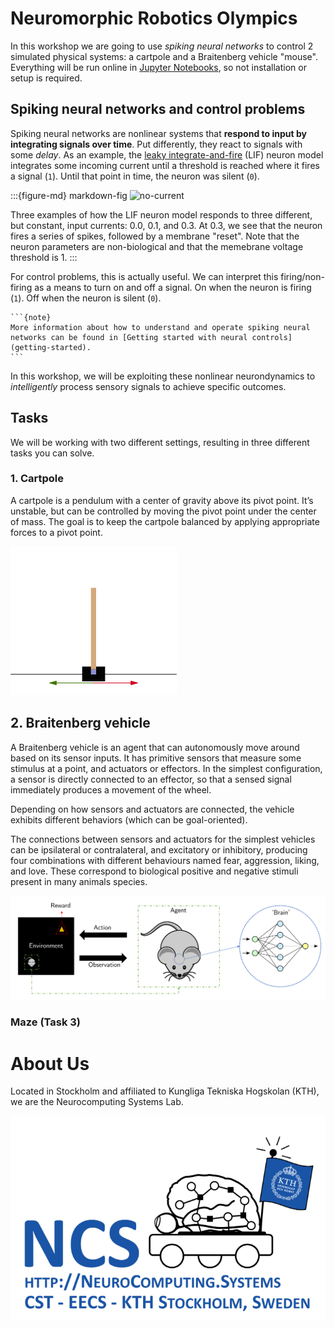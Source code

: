 # Neuromorphic Robotics Olympics

In this workshop we are going to use *spiking neural networks* to control 2 simulated physical systems:
a cartpole and a Braitenberg vehicle "mouse".
Everything will be run online in [Jupyter Notebooks](https://jupyter.org/), so not installation or setup is required.



## Spiking neural networks and control problems

Spiking neural networks are nonlinear systems that **respond to input by integrating signals over time**. 
Put differently, they react to signals with some *delay*.
As an example, the [leaky integrate-and-fire](https://neuronaldynamics.epfl.ch/online/Ch1.S3.html) (LIF) neuron model integrates some incoming current until a threshold is reached where it fires a signal (`1`). Until that point in time, the neuron was silent (`0`).

:::{figure-md} markdown-fig
<img src="images/spikes.gif" alt="no-current" class="bg-primary mb-1" >

Three examples of how the LIF neuron model responds to three different, but constant, input currents: 0.0, 0.1, and 0.3. At 0.3, we see that the neuron fires a series of spikes, followed by a membrane "reset".
Note that the neuron parameters are non-biological and that the memebrane voltage threshold is 1.
:::

For control problems, this is actually useful. 
We can interpret this firing/non-firing as a means to turn on and off a signal. On when the neuron is firing (`1`). Off when the neuron is silent (`0`).

````{margin}
```{note}
More information about how to understand and operate spiking neural networks can be found in [Getting started with neural controls](getting-started).
```
````

In this workshop, we will be exploiting these nonlinear neurondynamics to *intelligently* process sensory signals to achieve specific outcomes.

## Tasks

We will be working with two different settings, resulting in three different tasks you can solve.

### 1. Cartpole

A cartpole is a pendulum with a center of gravity above its pivot point. It’s unstable, but can be controlled by moving the pivot point under the center of mass. The goal is to keep the cartpole balanced by applying appropriate forces to a pivot point.

![Closed loop](https://github.com/ncskth/norse-rl/raw/master/book/CartPole.png)

## 2. Braitenberg vehicle

A Braitenberg vehicle is an agent that can autonomously move around based on its sensor inputs. It has primitive sensors that measure some stimulus at a point, and actuators or effectors. In the simplest configuration, a sensor is directly connected to an effector, so that a sensed signal immediately produces a movement of the wheel.

Depending on how sensors and actuators are connected, the vehicle exhibits different behaviors (which can be goal-oriented). 

The connections between sensors and actuators for the simplest vehicles can be ipsilateral or contralateral, and excitatory or inhibitory, producing four combinations with different behaviours named fear, aggression, liking, and love. These correspond to biological positive and negative stimuli present in many animals species.

![Closed loop](https://github.com/ncskth/norse-rl/raw/master/book/EnvAgentBrain.png)


### Maze (Task 3)


# About Us

Located in Stockholm and affiliated to Kungliga Tekniska Hogskolan (KTH), we are the Neurocomputing Systems Lab.

![ncs logo](https://github.com/ncskth/norse-rl/raw/master/book/ncs.png)
